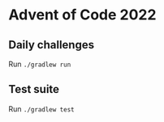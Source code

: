 # Advent of Code 2022

## Daily challenges

Run `./gradlew run`

## Test suite

Run `./gradlew test`
